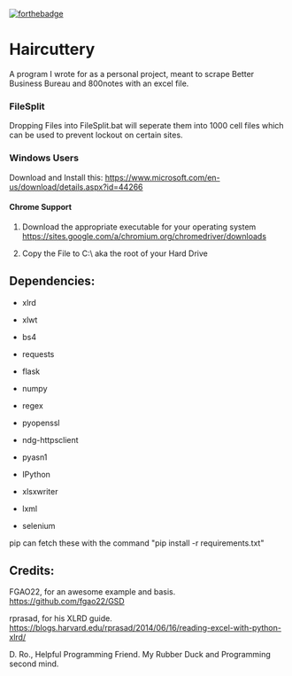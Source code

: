 [![forthebadge](http://forthebadge.com/images/badges/compatibility-betamax.svg)](http://forthebadge.com)

# Haircuttery

A program I wrote for as a personal project, meant to scrape Better Business Bureau and 800notes with an excel file.

### FileSplit

Dropping Files into FileSplit.bat will seperate them into 1000 cell files which can be used to prevent lockout on certain sites.

### Windows Users

Download and Install this: 
https://www.microsoft.com/en-us/download/details.aspx?id=44266

#### Chrome Support

   1. Download the appropriate executable for your operating system https://sites.google.com/a/chromium.org/chromedriver/downloads

   2.  Copy the File to C:\ aka the root of your Hard Drive


## Dependencies:
* xlrd

* xlwt

* bs4

* requests

* flask

* numpy

* regex

* pyopenssl

* ndg-httpsclient

* pyasn1

* IPython 

* xlsxwriter

* lxml

* selenium


pip can fetch these with the command "pip install -r requirements.txt"

## Credits:

FGAO22, for an awesome example and basis. 
https://github.com/fgao22/GSD

rprasad, for his XLRD guide.
https://blogs.harvard.edu/rprasad/2014/06/16/reading-excel-with-python-xlrd/

D. Ro., Helpful Programming Friend. My Rubber Duck and Programming second mind.